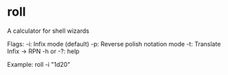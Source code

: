 # roll
A calculator for shell wizards

Flags:
-i: Infix mode (default)
-p: Reverse polish notation mode
-t: Translate Infix -> RPN
-h or -?: help

Example: roll -i "1d20"
